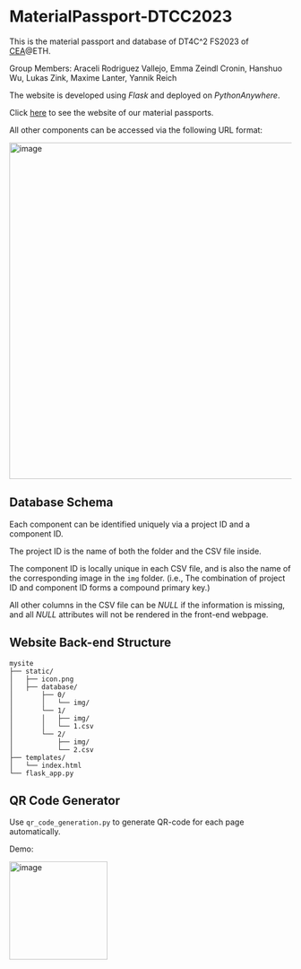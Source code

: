 # MaterialPassport-DTCC2023
This is the material passport and database of  DT4C^2 FS2023 of [CEA](https://cea.ibi.ethz.ch/)@ETH.  

Group Members: Araceli Rodriguez Vallejo, Emma Zeindl Cronin, Hanshuo Wu, Lukas Zink, Maxime Lanter, Yannik Reich 

The website is developed using *Flask* and deployed on *PythonAnywhere*.  

Click [here](https://dtcc2023.pythonanywhere.com/?db=2&id=1009) to see the website of our material passports.  

All other components can be accessed via the following URL format:  

<img width="600" alt="image" src="https://github.com/wuhanshuo/MaterialPassport-DTCC2023/assets/63944310/d5735e8a-8d76-4a38-8786-95b1ec405531">




## Database Schema  

Each component can be identified uniquely via a project ID and a component ID.  

The project ID is the name of both the folder and the CSV file inside.  

The component ID is locally unique in each CSV file, and is also the name of the corresponding image in the `img` folder. (i.e., The combination of project ID and component ID forms a compound primary key.)  

All other columns in the CSV file can be *NULL* if the information is missing, and all *NULL* attributes will not be rendered in the front-end webpage.  

## Website Back-end Structure  
    mysite
    ├── static/
    │   ├── icon.png
    │   ├── database/
    │       ├── 0/
    │       │   └── img/
    │       └── 1/
    │       │   ├── img/
    │       │   └── 1.csv
    │       └── 2/
    │           ├── img/
    │           └── 2.csv
    ├── templates/
    │   └── index.html 
    └── flask_app.py

## QR Code Generator

Use `qr_code_generation.py` to generate QR-code for each page automatically.  

Demo:  

<img width="175" alt="image" src="https://github.com/wuhanshuo/MaterialPassport-DTCC2023/assets/63944310/e1f0571b-0e0b-4146-bda6-1590113b2f02">


